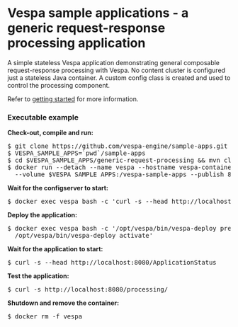 <!-- Copyright Verizon Media. Licensed under the terms of the Apache 2.0 license. See LICENSE in the project root. -->
# Vespa sample applications - a generic request-response processing application

A simple stateless Vespa application demonstrating general composable request-response processing
with Vespa. No content cluster is configured just a stateless Java container. A custom config class
is created and used to control the processing component.

Refer to [getting started](https://docs.vespa.ai/documentation/getting-started.html) for more information.


### Executable example
**Check-out, compile and run:**
<pre data-test="exec">
$ git clone https://github.com/vespa-engine/sample-apps.git
$ VESPA_SAMPLE_APPS=`pwd`/sample-apps
$ cd $VESPA_SAMPLE_APPS/generic-request-processing &amp;&amp; mvn clean package
$ docker run --detach --name vespa --hostname vespa-container --privileged \
  --volume $VESPA_SAMPLE_APPS:/vespa-sample-apps --publish 8080:8080 vespaengine/vespa
</pre>
**Wait for the configserver to start:**
<pre data-test="exec" data-test-wait-for="200 OK">
$ docker exec vespa bash -c 'curl -s --head http://localhost:19071/ApplicationStatus'
</pre>
**Deploy the application:**
<pre data-test="exec">
$ docker exec vespa bash -c '/opt/vespa/bin/vespa-deploy prepare /vespa-sample-apps/generic-request-processing/target/application.zip && \
  /opt/vespa/bin/vespa-deploy activate'
</pre>
**Wait for the application to start:**
<pre data-test="exec" data-test-wait-for="200 OK">
$ curl -s --head http://localhost:8080/ApplicationStatus
</pre>
**Test the application:**
<pre data-test="exec" data-test-assert-contains="Hello, services!">
$ curl -s http://localhost:8080/processing/
</pre>
**Shutdown and remove the container:**
<pre data-test="after">
$ docker rm -f vespa
</pre>
